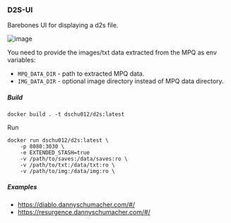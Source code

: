 ### D2S-UI

Barebones UI for displaying a d2s file.

![image](https://user-images.githubusercontent.com/1458109/92019197-390d4d00-ed24-11ea-93f1-7fd7333e3cc7.png)

You need to provide the images/txt data extracted from the MPQ as env variables:

* `MPQ_DATA_DIR` - path to extracted MPQ data.
* `IMG_DATA_DIR` - optional image directory instead of MPQ data directory.

##### Build
```
docker build . -t dschu012/d2s:latest
```

Run
```
docker run dschu012/d2s:latest \
    -p 8080:3030 \
    -e EXTENDED_STASH=true
    -v /path/to/saves:/data/saves:ro \
    -v /path/to/txt:/data/txt:ro \
    -v /path/to/img:/data/img:ro \
```

##### Examples
* https://diablo.dannyschumacher.com/#/
* https://resurgence.dannyschumacher.com/#/
